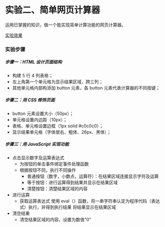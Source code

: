 # 实验二、简单网页计算器

运用已掌握的知识，做一个能实现简单计算功能的网页计算器。

[实验效果](http://liujinmenghaoren.github.io/myCourse/web2/practice/pra2/index2.html)

### 实验步骤

##### 步骤一：HTML 设计页面结构

- 构建 5 行 4 列表格；
- 左上角第一个单元格为显示结果区域，跨三列；
- 其他单元格内部构添加 button 元素，各 button 元素代表计算器的不同按键；

##### 步骤二：用 CSS 修饰页面

- button 元素设置大小（50px）；
- 单元格设置内边距（10px）；
- 表格、单元格设置边框（1px solid #c0c0c0）；
- 显示结果单元格（字体居右、粗体、26px、黑体）；

##### 步骤三：用 JavaScript 实现功能

- 点击显示数字及运算表达式
    - 为按钮的单击事件绑定事件处理函数
    - 根据按钮不同，执行不同操作
        - 普通按钮（数字，小数点，运算符）：在结果区域连接显示字符及运算
        - 等于按钮：进行运算得到结果并显示在结果区域
        - 清楚按钮：清楚结果区域的内容
- 进行运算
	- 获取运算表达式
	使用 eval（）函数，将一串字符串认定为程序代码（表达式）执行，并得到执行结果
	将结果显示在结果区域
- 清空结果
	- 清空结果区域的内容，设置为数值“0”